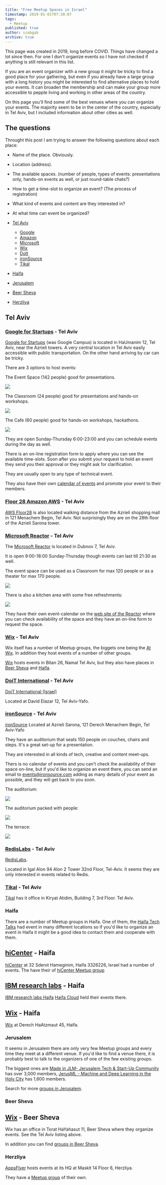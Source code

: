 ```yaml
---
title: "Free Meetup Spaces in Israel"
timestamp: 2019-01-01T07:30:07
tags:
  - Meetup
published: true
author: szabgab
archive: true
---
```



This page was created in 2019, long before COVID. Things have changed a lot since then.
For one I don't organize events so I have not checked if anything is still relevant in this list.

If you are an event organizer with a new group it might be tricky to find a good place for your gathering,
but even if you already have a large group with a long history you might be interested
to find alternative places to hold your events.
It can broaden the membership and can make your group more accessible to pepple living and working in other areas of the country.

On this page you'll find some of the best venues where you can organize your events. The majority seem to be in the
center of the country, especially in Tel Aviv, but I included information about other cities as well.

## The questions

Throught this post I am trying to answer the following questions about each place:

* Name of the place. Obviously.
* Location (address).
* The available spaces. (number of people, types of events: presentations only, hands-on events as well, or just round-table chats?)
* How to get a time-slot to organize an event? (The process of registration)
* What kind of events and content are they interested in?
* At what time can event be organized?

* [Tel Aviv](#tel-aviv)
  * [Google](#google)
  * [Amazon](#amazon)
  * [Microsoft](#microsoft)
  * [Wix](#wix-tel-aviv)
  * [DoIt](#doit)
  * [ironSource](#ironsource)
  * [Tikal](#tikal)
* [Haifa](#haifa)
* [Jerusalem](#jerusalem)
* [Beer Sheva](#beer-sheva)
* [Herzliya](#herzliya)


## Tel Aviv

### [Google for Startups](https://www.campus.co/tel-aviv/en) - Tel Aviv

[Google for Startups](https://www.campus.co/tel-aviv/en) (was Google Campus) is located in
HaUmanim 12, Tel Aviv, near the Azrieli towers. A very central location in Tel Aviv easily accessible with public transportation.
On the other hand arriving by car can be tricky.

There are 3 options to host events:

The Event Space (142 people) good for presentations.

<img src="/static/img/venues-il/google-startup-event-space.jpg" />

The Classroom (24 people) good for presentations and hands-on workshops.

<img src="/static/img/venues-il/google-startup-class.jpg" />

The Cafe (60 people) good for hands-on workshops, hackathons.

<img src="/static/img/venues-il/google-startup-cafe.jpg" />

They are open Sunday-Thursday 6:00-23:00 and you can schedule events during the day as well.

There is an on-line registration form to apply where you can see the available time-slots.
Soon after you submit your request to hold an event they send you their approval or they might ask
for clarification.

They are usually open to any type of technical event.

They also have their own [calendar of events](https://www.campus.co/tel-aviv/en/events/) and promote your event to their members.


### [Floor 28 Amazon AWS](https://floor28.co.il/) - Tel Aviv


[AWS Floor28](https://floor28.co.il/) is also located walking distance from the Azrieli
shopping mall in 121 Menachem Begin, Tel Aviv. Not surprisingly they are on the 28th floor of the Azrieli Sarona tower.

### [Microsoft Reactor](https://developer.microsoft.com/en-us/reactor/Location/Tel%20Aviv) - Tel Aviv

The [Microsoft Reactor](https://developer.microsoft.com/en-us/reactor/Location/Tel%20Aviv) is located in Dubnov 7, Tel Aviv.

It is open 9:00-18:00 Sunday-Thursday though events can last till 21:30 as well.

The event space can be used as a Classroom for max 120 people or as a theater for max 170 people.

<img src="/static/img/venues-il/microsoft-tlv-space.jpg" />

There is also a kitchen area with some free refreshments:

<img src="/static/img/venues-il/microsoft-tlv-kitchen.jpg" />

They have their own event-calendar on the <a href="https://developer.microsoft.com/en-us/reactor/">web site of the
Reactor</a> where you can check availability of the space and they have
an on-line form to request the space.


### [Wix](https://www.wix.engineering/) - Tel Aviv

Wix itself has a number of Meetup groups, the biggets one being the [At Wix](https://www.meetup.com/at-wix/).
In addition they host events of a number of other groups.

[Wix](https://www.wix.engineering/) hosts events in Bitan 26, Namal Tel Aviv,
but they also have places in [Beer Sheva](#beer-sheva) and [Haifa](#haifa).


### [DoiT International](https://www.doit-intl.com/) - Tel Aviv

[DoiT International (Israel)](https://www.doit-intl.com/)

Located at David Elazar 12, Tel Aviv-Yafo.

### [ironSource](https://www.ironsrc.com/) - Tel Aviv

[ironSource](https://www.ironsrc.com/)
Located at Azrieli Sarona, 121 Derech Menachem Begin, Tel Aviv-Yafo

They have an auditorium that seats 150 people on couches, chairs and steps. It's a great set-up for a presentation.

They are interested in all kinds of tech, creative and content meet-ups.

Thers is no calendar of events and you can't check the availability of their space
on-line, but if you'd like to organize an event there,
you can send an email to events@ironsource.com adding as many details of your event as possible, and they will get back
to you soon.


The auditorium:

<a href="/static/img/venues-il/ironsource-empty-big.jpg"><img src="/static/img/venues-il/ironsource-empty.jpg" /></a>

The auditorium packed with people:

<a href="/static/img/venues-il/ironsource-full-big.jpg"><img src="/static/img/venues-il/ironsource-full.jpg" /></a>

The terrace:

<a href="/static/img/venues-il/ironsource-outside-big.jpg"><img src="/static/img/venues-il/ironsource-outside.jpg" /></a>


### [RedisLabs](https://redislabs.com/) - Tel Aviv

[RedisLabs](https://redislabs.com/).

Located in Igal Alon 94 Alon 2 Tower 32nd Floor, Tel-Aviv. It seems they are only interested in events related to Redis.

### [Tikal](https://www.tikalk.com/) - Tel Aviv

[Tikal](https://www.tikalk.com/) has it office in Kiryat Atidim, Building 7, 3rd Floor.  Tel Aviv.


### Haifa

There are a number of Meetup groups in Haifa. One of them, the [Haifa Tech Talks](https://www.meetup.com/Haifa-Tech-Talks/)
had event in many different locations so if you'd like to organize an event in Haifa it might be a good idea to contact
them and cooperate with them.

## [hiCenter](https://hicenter.co.il/) - Haifa

[hiCenter](https://hicenter.co.il/)
at 32 Sderot Hameginim, Haifa 3326226, Israel
had a number of events. The have their of [hiCenter Meetup group](https://www.meetup.com/hiCenter-Campus-Meetup-Group/)

## [IBM research labs](https://www.research.ibm.com/labs/haifa/visitor.shtml) - Haifa

[IBM research labs Haifa](https://www.research.ibm.com/labs/haifa/visitor.shtml)
[Haifa Cloud](https://www.meetup.com/Haifa-Cloud/) held their events there.

## [Wix](https://www.wix.engineering/) - Haifa

[Wix](https://www.wix.engineering/) at Derech HaAtzmaut 45, Haifa.

### Jerusalem

It seems in Jerusalem there are only very few Meetup groups and every time they meet at a different venue. If you'd like
to find a venue there, it is probably best to talk to the organizers of one of the few existing groups.

The biggest ones are
[Made in JLM- Jerusalem Tech & Start-Up Community](https://www.meetup.com/MadeinJLM/) has over 3,000 members,
<a href="https://www.meetup.com/DataTalks-JLM-Machine-and-Deep-Learning-in-the-Holy-City/">JerusML - Machine and Deep
Learning in the Holy City</a> has 1,600 members.

Search for more
[groups in Jerusalem](https://www.meetup.com/find/?allMeetups=true&radius=10&userFreeform=Jerusalem%2C+Israel&mcId=c1017961&change=yes&sort=recommended&eventFilter=mysugg).

### Beer Sheva

## [Wix](https://www.wix.engineering/) - Beer Sheva

Wix has an office in Torat HaYahasut 11, Beer Sheva where they organize events. See the Tel Aviv listing above.

In addition you can find
<a href="https://www.meetup.com/find/?allMeetups=true&radius=25&userFreeform=Be%27er+Sheva%2C+Israel&mcId=c1017966&change=yes&sort=recommended&eventFilter=mysugg">groups
in Beer Sheva</a>.

### Herzliya

[AppsFlyer](https://www.appsflyer.com/) hosts events at its HQ at Maskit 14 Floor 6, Herzliya.

They have a [Meetup group](https://www.meetup.com/AppsFlyer/) of their own.


